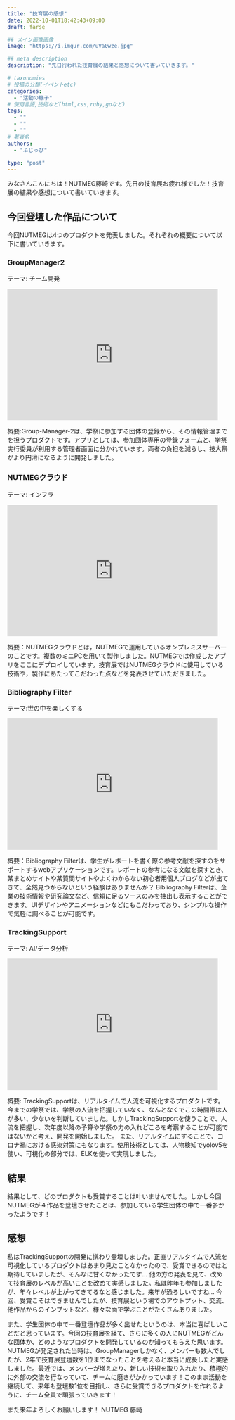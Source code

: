 ```yaml
---
title: "技育展の感想"
date: 2022-10-01T18:42:43+09:00
draft: farse

## メイン画像画像
image: "https://i.imgur.com/uVa0wze.jpg"

## meta description
description: "先日行われた技育展の結果と感想について書いていきます。"

# taxonomies
# 投稿の分類(イベントetc)
categories:
  - "活動の様子"
# 使用言語,技術など(html,css,ruby,goなど)
tags:
  - ""
  - ""
  - ""
# 著者名
authors:
  - "ふじっぴ"

type: "post"
---
```

みなさんこんにちは！NUTMEG藤崎です。先日の技育展お疲れ様でした！技育展の結果や感想について書いていきます。

## 今回登壇した作品について

今回NUTMEGは4つのプロダクトを発表しました。それぞれの概要について以下に書いていきます。

### GroupManager2

テーマ: チーム開発
<iframe src="https://docs.google.com/presentation/d/e/2PACX-1vQNEJ7NMKbx6ZFnw6PkMyWKkRLstGcWdTUqKG3_XXruxF3W59UUQoH9_p1Y2n-ykkl7aBnnFlCkxYZ4/embed?start=false&loop=false&delayms=3000" frameborder="0" width="480" height="299" allowfullscreen="true" mozallowfullscreen="true" webkitallowfullscreen="true"></iframe>

概要:Group-Manager-2は、学祭に参加する団体の登録から、その情報管理までを担うプロダクトです。アプリとしては、参加団体専用の登録フォームと、学祭実行委員が利用する管理者画面に分かれています。両者の負担を減らし、技大祭がより円滑になるように開発しました。

### NUTMEGクラウド

テーマ: インフラ
<iframe src="https://docs.google.com/presentation/d/e/2PACX-1vQiXSXvk4nYba0lhzgyWuvbgXbqtQbRIW7RfrFsiShCHgs4tOw5sckmG1y-ZqijIyEySKrRnyw4t1xw/embed?start=false&loop=false&delayms=3000" frameborder="0" width="480" height="299" allowfullscreen="true" mozallowfullscreen="true" webkitallowfullscreen="true"></iframe>

概要：NUTMEGクラウドとは，NUTMEGで運用しているオンプレミスサーバーのことです。複数のミニPCを用いて製作しました。NUTMEGでは作成したアプリをここにデプロイしています。技育展ではNUTMEGクラウドに使用している技術や，製作にあたってこだわった点などを発表させていただきました。

### Bibliography Filter

テーマ:世の中を楽しくする
<iframe src="https://docs.google.com/presentation/d/e/2PACX-1vRw1RQH3s6Y9Xk3CSwkai_G1cM11rKcNmMCjwE3H4QtoqlJMXsXvRtCPUEx0-6XjQ/embed?start=false&loop=false&delayms=3000" frameborder="0" width="480" height="299" allowfullscreen="true" mozallowfullscreen="true" webkitallowfullscreen="true"></iframe>

概要：Bibliography Filterは、学生がレポートを書く際の参考文献を探すのをサポートするwebアプリケーションです。レポートの参考になる文献を探すとき、某まとめサイトや某質問サイトやよくわからない初心者用個人ブログなどが出てきて、全然見つからないという経験はありませんか？
Bibliography Filterは、企業の技術情報や研究論文など、信頼に足るソースのみを抽出し表示することができます。UIデザインやアニメーションなどにもこだわっており、シンプルな操作で気軽に調べることが可能です。

### TrackingSupport

テーマ: AI/データ分析
<iframe src="https://docs.google.com/presentation/d/e/2PACX-1vQT3f3L5fEMqTkCvLopcG3R8BD8roNAdBC3V4JIg4FUL-kQE1ySVrWhBUFv6JgPshW1znvzli5rm3YY/embed?start=false&loop=false&delayms=3000" frameborder="0" width="480" height="299" allowfullscreen="true" mozallowfullscreen="true" webkitallowfullscreen="true"></iframe>

概要: TrackingSupportは、リアルタイムで人流を可視化するプロダクトです。今までの学祭では、学祭の人流を把握していなく、なんとなくでこの時間帯は人が多い、少ないを判断していました。しかしTrackingSupportを使うことで、人流を把握し、次年度以降の予算や学祭の力の入れどころを考察することが可能ではないかと考え、開発を開始しました。
また、リアルタイムにすることで、コロナ禍における感染対策にもなります。使用技術としては、人物検知でyolov5を使い、可視化の部分では、ELKを使って実現しました。

## 結果

結果として、どのプロダクトも受賞することは叶いませんでした。しかし今回NUTMEGが４作品を登壇させたことは、参加している学生団体の中で一番多かったようです！

## 感想

私はTrackingSupportの開発に携わり登壇しました。正直リアルタイムで人流を可視化しているプロダクトはあまり見たことなかったので、受賞できるのではと期待していましたが、そんなに甘くなかったです...
他の方の発表を見て、改めて技育展のレベルが高いことを改めて実感しました。私は昨年も参加しましたが、年々レベルが上がってきてるなと感じました。来年が恐ろしいですね...
今回、受賞こそはできませんでしたが、技育展という場でのアウトプット、交流、他作品からのインプットなど、様々な面で学ぶことがたくさんありました。

また、学生団体の中で一番登壇作品が多く出せたというのは、本当に喜ばしいことだと思っています。今回の技育展を経て、さらに多くの人にNUTMEGがどんな団体か、どのようなプロダクトを開発しているのか知ってもらえた思います。
NUTMEGが発足された当時は、GroupManagerしかなく、メンバーも数人でしたが、2年で技育展登壇数を1位までなったことを考えると本当に成長したと実感しました。最近では、メンバーが増えたり、新しい技術を取り入れたり、積極的に外部の交流を行なっていて、チームに磨きがかかっています！このまま活動を継続して、来年も登壇数1位を目指し、さらに受賞できるプロダクトを作れるように、チーム全員で頑張っていきます！

また来年よろしくお願いします！
NUTMEG 藤崎
